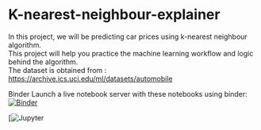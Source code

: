 # K-nearest-neighbour-explainer
In this project, we will be predicting car prices using k-nearest neighbour algorithm.  
This project will help you practice the machine learning workflow and logic behind the algorithm.  
The dataset is obtained from : https://archive.ics.uci.edu/ml/datasets/automobile  


Binder
Launch a live notebook server with these notebooks using binder:  
[![Binder](https://mybinder.org/badge.svg)](https://mybinder.org/v2/gh/aman-sharma-nine/K-nearest-neighbour-explainer/master)  

[![Jupyter](http://nbviewer.jupyter.org/github/aman-sharma-nine/K-nearest-neighbour-explainer/blob/master/Predicting_Prices_knn.ipynb)
